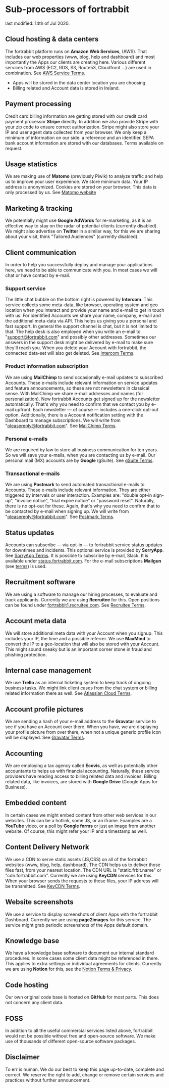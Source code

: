 # Sub-processors of fortrabbit

last modified: 14th of Jul 2020.


## Cloud hosting & data centers

The fortrabbit platform runs on **Amazon Web Services**, (AWS). That includes our web properties (www, blog, help and dashboard) and most importantly the Apps our clients are creating here. Various different services from AWS (EC2, RDS, S3, Route53, Cloudfront …) are used in combination. See [AWS Service Terms](https://aws.amazon.com/service-terms/).

*  Apps will be stored in the data center location you are choosing.
*  Billing related and Account data is stored in Ireland.


## Payment processing

Credit card billing information are getting stored with our credit card payment processor **Stripe** directly. In addition we also provide Stripe with your zip code to ensure correct authorization. Stripe might also store your IP and user agent data collected from your browser. We only keep a minimum of information on our side: a reference and an identifier. SEPA bank account information are stored with our databases. Terms available on request.


## Usage statistics

We are making use of **Matomo** (previously Piwik) to analyze traffic and help us to improve your user experience. We store minimum data. Your IP address is anonymized. Cookies are stored on your browser. This data is only processed by us. See [Matomo website](https://matomo.org/)


## Marketing & tracking

We potentially might use **Google AdWords** for re-marketing, as it is an effective way to stay on the radar of potential clients (currently disabled). We might also advertise on **Twitter** in a similar way, for this we are sharing about your visit, think "Tailored Audiences" (currently disabled). 


## Client communication

In order to help you successfully deploy and manage your applications here, we need to be able to communicate with you. In most cases we will chat or have contact by e-mail.


### Support service

The little chat bubble on the bottom right is powered by **Intercom**. This service collects some meta-data, like browser, operating system and geo location when you interact and provide your name and e-mail to get in touch with us. For identified Accounts we share your name, company, e-mail and the additional meta-data via API. This helps us giving you a personal and fast support. In general the support channel is chat, but it is not limited to that. The help desk is also employed when you write an e-mail to "support@fortrabbit.com" and possibly other addresses. Sometimes our answers in the support desk might be delivered by e-mail to make sure they'll reach you. When you delete your Account with fortrabbit, the connected data-set will also get deleted. See [Intercom Terms](https://www.intercom.com/terms-and-policies#terms).


### Product information subscription

We are using **MailChimp** to send occasionally e-mail updates to subscribed Accounts. These e-mails include relevant information on service updates and feature announcements, so these are not newsletters in classical sense. With MailChimp we share e-mail addresses and names (for personalization). New fortrabbit Accounts get signed up for the newsletter automatically. That's why you need to confirm that we contact you by e-mail upfront. Each newsletter — of course — includes a one-click opt-out option. Additionally, there is a Account notification setting with the Dashboard to manage subscriptions. We will write from "pleasereply@fortrabbit.com". See [MailChimp Terms](https://mailchimp.com/legal/terms/).


### Personal e-mails

We are required by law to store all business communication for ten years. So we will save your e-mails, when you are contacting us by e-mail. Our personal mail (MX) accounts are by **Google** (gSuite). See [gSuite Terms](https://gsuite.google.com/terms/standard_terms_checkout.html).


### Transactional e-mails

We are using **Postmark** to send automated transactional e-mails to Accounts. These e-mails include relevant information. They are either triggered by intervals or user interaction. Examples are: "double opt-in sign-up", "invoice notice", "trial expire notice" or "password reset". Naturally, there is no opt-out for these. Again, that's why you need to confirm that to be contacted by e-mail when signing up. We will write from "pleasereply@fortrabbit.com". See [Postmark Terms](https://postmarkapp.com/terms-of-service).


## Status updates

Accounts can subscribe — via opt-in — to fortrabbit service status updates for downtimes and incidents. This optional service is provided by **SorryApp**. See [SorryApp Terms](https://www.sorryapp.com/terms-of-service.html). It is possible to subscribe by e-mail, Slack. It is available under [status.fortrabbit.com](http://status.fortrabbit.com). For the e-mail subscriptions **Mailgun**  (see [terms](https://www.mailgun.com/terms)) is used.


## Recruitment software

We are using a software to manage our hiring processes, to evaluate and track applicants. Currently we are using **Recruitee** for this. Open positions can be found under [fortrabbit1.recruitee.com](https://fortrabbit1.recruitee.com). See [Recruitee Terms](https://recruitee.com/terms).


## Account meta data

We will store additional meta data with your Account when you signup. This includes your IP, the time and a possible referrer. We use **MaxMind** to convert the IP to a geo-location that will also be stored with your Account. This might sound sneaky but is an important corner stone in fraud and phishing protection.


## Internal case management

We use **Trello** as an internal ticketing system to keep track of ongoing business tasks. We might link client cases from the chat system or billing related information there as well. See [Atlassian Cloud Terms](https://www.atlassian.com/legal/cloud-terms-of-service).


## Account profile pictures

We are sending a hash of your e-mail address to the **Gravatar** service to see if you have an Account over there. When you have, we are displaying your profile picture from over there, when not a unique generic profile icon will be displayed. See [Gravatar Terms](https://en.gravatar.com/site/terms-of-service/).


## Accounting

We are employing a tax agency called **Ecovis**, as well as potentially other accountants to helps us with financial accounting. Naturally, these service providers have reading access to billing related data and invoices. Billing related data, like invoices, are stored with **Google Drive** (Google Apps for Business).


## Embedded content

In certain cases we might embed content from other web services in our websites. This can be a hotlink, some JS, or an iframe. Examples are a **YouTube** video, or a poll by **Google forms** or just an image from another website. Of course, this might refer your IP and a timestamp as well.


## Content Delivery Network

We use a CDN to serve static assets (JS,CSS) on all of the fortrabbit websites (www, blog, help, dashboard). The CDN helps us to deliver those files fast, from your nearest location. The CDN URL is "static.frbit.name" or "cdn.fortrabbit.com". Currently we are using **KeyCDN** services for this. When your browser sends the requests to those files, your IP address will be transmitted. See [KeyCDN Terms](https://www.keycdn.com/terms).


## Website screenshots

We use a service to display screenshots of client Apps with the fortrabbit Dashboard. Currently we are using **page2images** for this service. The service might grab periodic screenshots of the Apps default domain.


## Knowledge base

We have a knowledge base software to document our internal standard procedures. In some cases some client data might be referenced in there. This applies to extra settings or individual agreements for clients. Currently we are using **Notion** for this, see the [Notion Terms & Privacy](https://www.notion.so/Terms-and-Privacy-28ffdd083dc3473e9c2da6ec011b58ac).


## Code hosting

Our own original code base is hosted on **GitHub** for most parts. This does not concern any client data.


## FOSS

In addition to all the useful commercial services listed above, fortrabbit would not be possible without free and open-source software. We make use of thousands of different open-source software packages.


## Disclaimer

To err is human. We do our best to keep this page up-to-date, complete and correct. We reserve the right to add, change or remove certain services and practices without further announcement.

